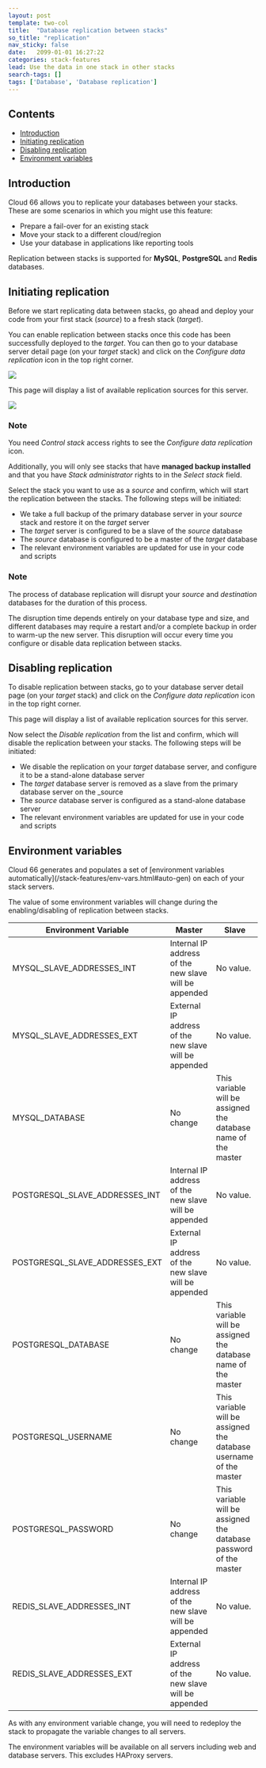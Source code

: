 ```yaml
---
layout: post
template: two-col
title:  "Database replication between stacks"
so_title: "replication"
nav_sticky: false
date:   2099-01-01 16:27:22
categories: stack-features
lead: Use the data in one stack in other stacks
search-tags: []
tags: ['Database', 'Database replication']
---
```


<h2>Contents</h2>
<ul class="page-toc">
	<li>
		<a href="#intro">Introduction</a>
	</li>
	<li>
		<a href="#setup">Initiating replication</a>
	</li>
	<li>
		<a href="#disable-replication">Disabling replication</a>
	</li>
	<li>
		<a href="#env-vars">Environment variables</a>
	</li>
</ul>

<h2 id="intro">Introduction</h2>

Cloud 66 allows you to replicate your databases between your stacks. These are some scenarios in which you might use this feature:

- Prepare a fail-over for an existing stack
- Move your stack to a different cloud/region
- Use your database in applications like reporting tools

Replication between stacks is supported for **MySQL**, **PostgreSQL** and **Redis** databases.

<h2 id="setup">Initiating replication</h2>

Before we start replicating data between stacks, go ahead and deploy your code from your first stack (_source_) to a fresh stack (_target_).

You can enable replication between stacks once this code has been successfully deployed to the _target_. You can then go to your database server detail page (on your _target_ stack) and click on the _Configure data replication_ icon in the top right corner.

![](http://cdn.cloud66.com/images/help/data_source.png)

This page will display a list of available replication sources for this server.

![](http://cdn.cloud66.com/images/help/data_source_modal.png)

<div class="notice">
	<h3>Note</h3>
	<p>You need <i>Control stack</i> access rights to see the <i>Configure data replication</i> icon.</p>
	<p>Additionally, you will only see stacks that have <b>managed backup installed</b> and that you have <i>Stack administrator</i> rights to in the <i>Select stack</i> field.</p>
</div>

Select the stack you want to use as a <i>source</i> and confirm, which will start the replication between the stacks. The following steps will be initiated:

- We take a full backup of the primary database server in your <i>source</i> stack and restore it on the <i>target</i> server
- The _target_ server is configured to be a slave of the _source_ database
- The _source_ database is configured to be a master of the _target_ database
- The relevant environment variables are updated for use in your code and scripts

<div class="notice notice-danger">
	<h3>Note</h3>
	<p>The process of database replication will disrupt your <i>source</i> and <i>destination</i> databases for the duration of this process.</p>
</div>

The disruption time depends entirely on your database type and size, and different databases may require a restart and/or a complete backup in order to warm-up the new server. This disruption will occur every time you configure or disable data replication between stacks.

<h2 id="disable-replication">Disabling replication</h2>

To disable replication between stacks, go to your database server detail page (on your _target_ stack) and click on the _Configure data replication_ icon in the top right corner.

This page will display a list of available replication sources for this server.

Now select the _Disable replication_ from the list and confirm, which will disable the replication between your stacks. The following steps will be initiated:

- We disable the replication on your _target_ database server, and configure it to be a stand-alone database server
- The _target_ database server is removed as a slave from the primary database server on the _source
- The _source_ database server is configured as a stand-alone database server
- The relevant environment variables are updated for use in your code and scripts

<h2 id="env-vars">Environment variables</h2>
Cloud 66 generates and populates a set of [environment variables automatically](/stack-features/env-vars.html#auto-gen) on each of your stack servers.

The value of some environment variables will change during the enabling/disabling of replication between stacks.

<table class='table table-bordered table-striped'>
	<thead>
		<tr>
			<th>Environment Variable</th>
			<th>Master</th>
			<th>Slave</th>
		</tr>
	</thead>
	<tbody>
		<tr>
			<td>MYSQL_SLAVE_ADDRESSES_INT</td>
			<td>Internal IP address of the new slave will be appended</td>
			<td>No value.</td>
		</tr>
		<tr>
			<td>MYSQL_SLAVE_ADDRESSES_EXT</td>
			<td>External IP address of the new slave will be appended</td>
			<td>No value.</td>
		</tr>
		<tr>
			<td>MYSQL_DATABASE</td>
			<td>No change</td>
			<td>This variable will be assigned the database name of the master</td>
		</tr>
		<tr>
			<td>POSTGRESQL_SLAVE_ADDRESSES_INT</td>
			<td>Internal IP address of the new slave will be appended</td>
			<td>No value.</td>
		</tr>
		<tr>
			<td>POSTGRESQL_SLAVE_ADDRESSES_EXT</td>
			<td>External IP address of the new slave will be appended</td>
			<td>No value.</td>
		</tr>
		<tr>
			<td>POSTGRESQL_DATABASE</td>
			<td>No change</td>
			<td>This variable will be assigned the database name of the master</td>
		</tr>
		<tr>
			<td>POSTGRESQL_USERNAME</td>
			<td>No change</td>
			<td>This variable will be assigned the database username of the master</td>
		</tr>
		<tr>
			<td>POSTGRESQL_PASSWORD</td>
			<td>No change</td>
			<td>This variable will be assigned the database password of the master</td>
		</tr>
		<tr>
			<td>REDIS_SLAVE_ADDRESSES_INT</td>
			<td>Internal IP address of the new slave will be appended</td>
			<td>No value.</td>
		</tr>
		<tr>
			<td>REDIS_SLAVE_ADDRESSES_EXT</td>
			<td>External IP address of the new slave will be appended</td>
			<td>No value.</td>
		</tr>
	</tbody>
</table>

As with any environment variable change, you will need to redeploy the stack to propagate the variable changes to all servers.

The environment variables will be available on all servers including web and database servers. This excludes HAProxy servers.

